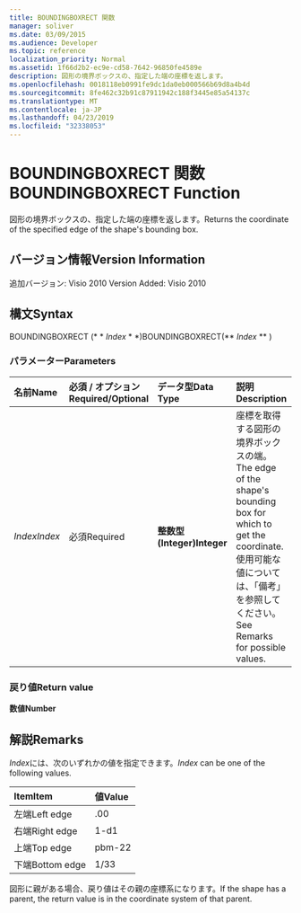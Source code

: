 ```yaml
---
title: BOUNDINGBOXRECT 関数
manager: soliver
ms.date: 03/09/2015
ms.audience: Developer
ms.topic: reference
localization_priority: Normal
ms.assetid: 1f66d2b2-ec9e-cd58-7642-96850fe4589e
description: 図形の境界ボックスの、指定した端の座標を返します。
ms.openlocfilehash: 0018118eb0991fe9dc1da0eb000566b69d8a4b4d
ms.sourcegitcommit: 8fe462c32b91c87911942c188f3445e85a54137c
ms.translationtype: MT
ms.contentlocale: ja-JP
ms.lasthandoff: 04/23/2019
ms.locfileid: "32338053"
---
```

# <a name="boundingboxrect-function"></a><span data-ttu-id="ca175-103">BOUNDINGBOXRECT 関数</span><span class="sxs-lookup"><span data-stu-id="ca175-103">BOUNDINGBOXRECT Function</span></span>

<span data-ttu-id="ca175-104">図形の境界ボックスの、指定した端の座標を返します。</span><span class="sxs-lookup"><span data-stu-id="ca175-104">Returns the coordinate of the specified edge of the shape's bounding box.</span></span>
  
## <a name="version-information"></a><span data-ttu-id="ca175-105">バージョン情報</span><span class="sxs-lookup"><span data-stu-id="ca175-105">Version Information</span></span>

<span data-ttu-id="ca175-106">追加バージョン: Visio 2010
</span><span class="sxs-lookup"><span data-stu-id="ca175-106">Version Added: Visio 2010</span></span> 
  
## <a name="syntax"></a><span data-ttu-id="ca175-107">構文</span><span class="sxs-lookup"><span data-stu-id="ca175-107">Syntax</span></span>

<span data-ttu-id="ca175-108">BOUNDINGBOXRECT (\* \* *Index* \* \*)</span><span class="sxs-lookup"><span data-stu-id="ca175-108">BOUNDINGBOXRECT(\*\* *Index* \*\* )</span></span> 
  
### <a name="parameters"></a><span data-ttu-id="ca175-109">パラメーター</span><span class="sxs-lookup"><span data-stu-id="ca175-109">Parameters</span></span>

|<span data-ttu-id="ca175-110">**名前**</span><span class="sxs-lookup"><span data-stu-id="ca175-110">**Name**</span></span>|<span data-ttu-id="ca175-111">**必須 / オプション**</span><span class="sxs-lookup"><span data-stu-id="ca175-111">**Required/Optional**</span></span>|<span data-ttu-id="ca175-112">**データ型**</span><span class="sxs-lookup"><span data-stu-id="ca175-112">**Data Type**</span></span>|<span data-ttu-id="ca175-113">**説明**</span><span class="sxs-lookup"><span data-stu-id="ca175-113">**Description**</span></span>|
|:-----|:-----|:-----|:-----|
| <span data-ttu-id="ca175-114">_Index_</span><span class="sxs-lookup"><span data-stu-id="ca175-114">_Index_</span></span> <br/> |<span data-ttu-id="ca175-115">必須</span><span class="sxs-lookup"><span data-stu-id="ca175-115">Required</span></span>  <br/> |<span data-ttu-id="ca175-116">**整数型 (Integer)**</span><span class="sxs-lookup"><span data-stu-id="ca175-116">**Integer**</span></span> <br/> |<span data-ttu-id="ca175-117">座標を取得する図形の境界ボックスの端。</span><span class="sxs-lookup"><span data-stu-id="ca175-117">The edge of the shape's bounding box for which to get the coordinate.</span></span> <span data-ttu-id="ca175-118">使用可能な値については、「備考」を参照してください。</span><span class="sxs-lookup"><span data-stu-id="ca175-118">See Remarks for possible values.</span></span>  <br/> |
   
### <a name="return-value"></a><span data-ttu-id="ca175-119">戻り値</span><span class="sxs-lookup"><span data-stu-id="ca175-119">Return value</span></span>

 <span data-ttu-id="ca175-120">**数値**</span><span class="sxs-lookup"><span data-stu-id="ca175-120">**Number**</span></span>
  
## <a name="remarks"></a><span data-ttu-id="ca175-121">解説</span><span class="sxs-lookup"><span data-stu-id="ca175-121">Remarks</span></span>

 <span data-ttu-id="ca175-122">*Index*には、次のいずれかの値を指定できます。</span><span class="sxs-lookup"><span data-stu-id="ca175-122">*Index*  can be one of the following values.</span></span> 
  
|<span data-ttu-id="ca175-123">**Item**</span><span class="sxs-lookup"><span data-stu-id="ca175-123">**Item**</span></span>|<span data-ttu-id="ca175-124">**値**</span><span class="sxs-lookup"><span data-stu-id="ca175-124">**Value**</span></span>|
|:-----|:-----|
|<span data-ttu-id="ca175-125">左端</span><span class="sxs-lookup"><span data-stu-id="ca175-125">Left edge</span></span>  <br/> |<span data-ttu-id="ca175-126">.0</span><span class="sxs-lookup"><span data-stu-id="ca175-126">0</span></span>  <br/> |
|<span data-ttu-id="ca175-127">右端</span><span class="sxs-lookup"><span data-stu-id="ca175-127">Right edge</span></span>  <br/> |<span data-ttu-id="ca175-128">1-d</span><span class="sxs-lookup"><span data-stu-id="ca175-128">1</span></span>  <br/> |
|<span data-ttu-id="ca175-129">上端</span><span class="sxs-lookup"><span data-stu-id="ca175-129">Top edge</span></span>  <br/> |<span data-ttu-id="ca175-130">pbm-2</span><span class="sxs-lookup"><span data-stu-id="ca175-130">2</span></span>  <br/> |
|<span data-ttu-id="ca175-131">下端</span><span class="sxs-lookup"><span data-stu-id="ca175-131">Bottom edge</span></span>  <br/> |<span data-ttu-id="ca175-132">1/3</span><span class="sxs-lookup"><span data-stu-id="ca175-132">3</span></span>  <br/> |
   
<span data-ttu-id="ca175-133">図形に親がある場合、戻り値はその親の座標系になります。</span><span class="sxs-lookup"><span data-stu-id="ca175-133">If the shape has a parent, the return value is in the coordinate system of that parent.</span></span>
  

